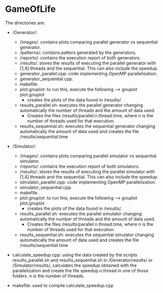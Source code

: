 # GameOfLife

The directories are:

+ /Generator/:
    - /images/: contains plots comparing parallel generator vs sequential generator.
    - /patterns/: contains patters generated by the generators.
    - /reports/: contains the execution report of both generators.
    - /results/: stores the results of executing the parallel generator with [1,4] threads and the sequential. This can also include the speedup.
    - generator_parallel.cpp: code implementing OpenMP parallelization.
    - generator_sequential.cpp.
    - makefile.
    - plot.gnuplot: to run this, execute the following --> gnuplot plot.gnuplot
        * creates the plots of the data found in /results/.
    - results_parallel.sh: executes the parallel generator changing automatically the number of threads and the amount of data used.
        * Creates the files /results/parallel.n.thread.time, where n is the number of threads used for that execution.
    - results_sequential.sh: executes the sequential generator changing automatically the amount of data used and creates the file /results/sequential.time


+ /Simulator/:
    - /images/: contains plots comparing parallel simulator vs sequential simulator.    
    - /reports/: contains the execution report of both simulators.
    - /results/: stores the results of executing the parallel simulator with [1,4] threads and the sequential. This can also include the speedup.
    - simulator_parallel.cpp: code implementing OpenMP parallelization.
    - simulator_sequential.cpp.
    - makefile.
    - plot.gnuplot: to run this, execute the following --> gnuplot plot.gnuplot
        * creates the plots of the data found in /results/.
    - results_parallel.sh: executes the parallel simulator changing automatically the number of threads and the amount of data used.
        * Creates the files /results/parallel.n.thread.time, where n is the number of threads used for that execution.
    - results_sequential.sh: executes the sequential simulator changing automatically the amount of data used and creates the file /results/sequential.time

+ calculate_speedup.cpp: using the data created by the scripts results_parallel.sh and results_sequential.sh in /Generator/results/ or /Simulator/results/,
    calculates the speedup obtained with the parallelization and create the file speedup.n.thread in one of those folders. n is the number of threads.

+ makefile: used to compile calculate_speedup.cpp